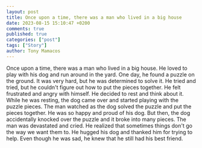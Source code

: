 ```yaml
---
layout: post
title: Once upon a time, there was a man who lived in a big house
date: 2023-08-15 15:10:47 +0200
comments: true
published: true
categories: ["post"]
tags: ["Story"]
author: Tony Mamacos
---
```

Once upon a time, there was a man who lived in a big house. He loved to play with his dog and run around in the yard. One day, he found a puzzle on the ground. It was very hard, but he was determined to solve it.
He tried and tried, but he couldn't figure out how to put the pieces together. He felt frustrated and angry with himself. He decided to rest and think about it. While he was resting, the dog came over and started playing with the puzzle pieces.
The man watched as the dog solved the puzzle and put the pieces together. He was so happy and proud of his dog. But then, the dog accidentally knocked over the puzzle and it broke into many pieces. The man was devastated and cried.
He realized that sometimes things don't go the way we want them to. He hugged his dog and thanked him for trying to help. Even though he was sad, he knew that he still had his best friend.
